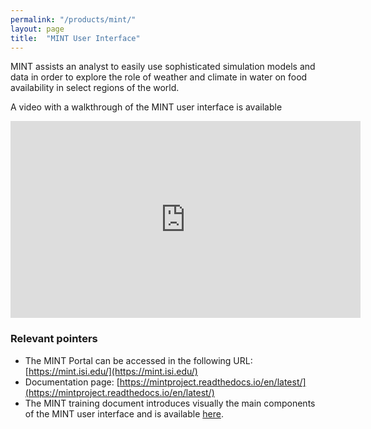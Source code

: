 ```yaml
---
permalink: "/products/mint/"
layout: page
title:  "MINT User Interface"
---
```



MINT assists an analyst to easily use sophisticated simulation models and data in order to explore the role of weather and climate in water on food availability in select regions of the world. 

A video with a walkthrough of the MINT user interface is available


<iframe width="560" height="315" src="https://www.youtube.com/embed/g3wVmqIC6Kc" frameborder="0" allow="accelerometer; autoplay; encrypted-media; gyroscope; picture-in-picture" allowfullscreen></iframe>

### Relevant pointers

 * The MINT Portal can be accessed in the following URL:  [https://mint.isi.edu/](https://mint.isi.edu/)
 * Documentation page: [https://mintproject.readthedocs.io/en/latest/](https://mintproject.readthedocs.io/en/latest/)
 * The MINT training document introduces visually the main components of the MINT user interface and is available [here](https://drive.google.com/file/d/12nx2MkZuZUzKj2pP0ZRz8u3j7_vVfND2/view). 

